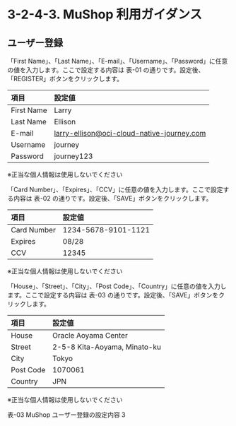 # 3-2-4-3. MuShop 利用ガイダンス

## ユーザー登録

「First Name」、「Last Name」、「E-mail」、「Username」、「Password」に任意の値を入力します。ここで設定する内容は 表-01 の通りです。設定後、「REGISTER」ボタンをクリックします。

| 項目 | 設定値 |
| :--- | :--- |
| First Name | Larry |
| Last Name | Ellison |
| E-mail | larry-ellison@oci-cloud-native-journey.com |
| Username | journey |
| Password | journey123 |

※正当な個人情報は使用しないでください

「Card Number」、「Expires」、「CCV」に任意の値を入力します。ここで設定する内容は 表-02 の通りです。設定後、「SAVE」ボタンをクリックします。

| 項目 | 設定値 |
| :--- | :--- |
| Card Number | 1234-5678-9101-1121 |
| Expires | 08/28 |
| CCV | 12345 |

※正当な個人情報は使用しないでください

「House」、「Street」、「City」、「Post Code」、「Country」に任意の値を入力します。ここで設定する内容は 表-03 の通りです。設定後、「SAVE」ボタンをクリックします。

| 項目 | 設定値 |
| :--- | :--- |
| House | Oracle Aoyama Center |
| Street | 2-5-8 Kita-Aoyama, Minato-ku |
| City | Tokyo |
| Post Code | 1070061 |
| Country | JPN |

※正当な個人情報は使用しないでください

表-03 MuShop ユーザー登録の設定内容 3